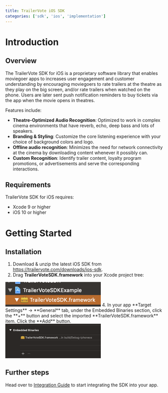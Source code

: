 ```yaml
---
title: TrailerVote iOS SDK
categories: ['sdk', 'ios', 'implementation']
---
```


# Introduction

## Overview

The TrailerVote SDK for iOS is a proprietary software library that enables moviegoer apps to increases user engagement and customer understanding by encouraging moviegoers to rate trailers at the theatre as they play on the big screen, and/or rate trailers when watched on the phone. Users are later sent push notification reminders to buy tickets via the app when the movie opens in theatres.

Features include:

- **Theatre-Optimized Audio Recognition**: Optimized to work in complex cinema environments that have reverb, echo, deep bass and lots of speakers.
- **Branding & Styling**: Customize the core listening experience with your choice of background colors and logo.
- **Offline audio recognition**: Minimizes the need for network connectivity at the cinema by downloading content whenever it possibly can.
- **Custom Recognition**: Identify trailer content, loyalty program promotions, or advertisements and serve the corresponding interactions.

## Requirements

TrailerVote SDK for iOS requires:

- Xcode 9 or higher
- iOS 10 or higher

# Getting Started

## Installation

1. Download & unzip the latest iOS SDK from https://trailervote.com/downloads/ios-sdk.
2. Drag **TrailerVoteSDK.framework** into your Xcode project tree:  
<img src="img_framework_in_project_tree.png" width="300" />
4. In your app **Target Settings** -> **General** tab, under the Embedded Binaries section, click the **+** button and select the imported **TrailerVoteSDK.framework** item. Click the **Add** button.  
<img src="img_framework_embedding.png" width="300" />

## Further steps

Head over to [Integration Guide](integration_guide) to start integrating the SDK into your app.